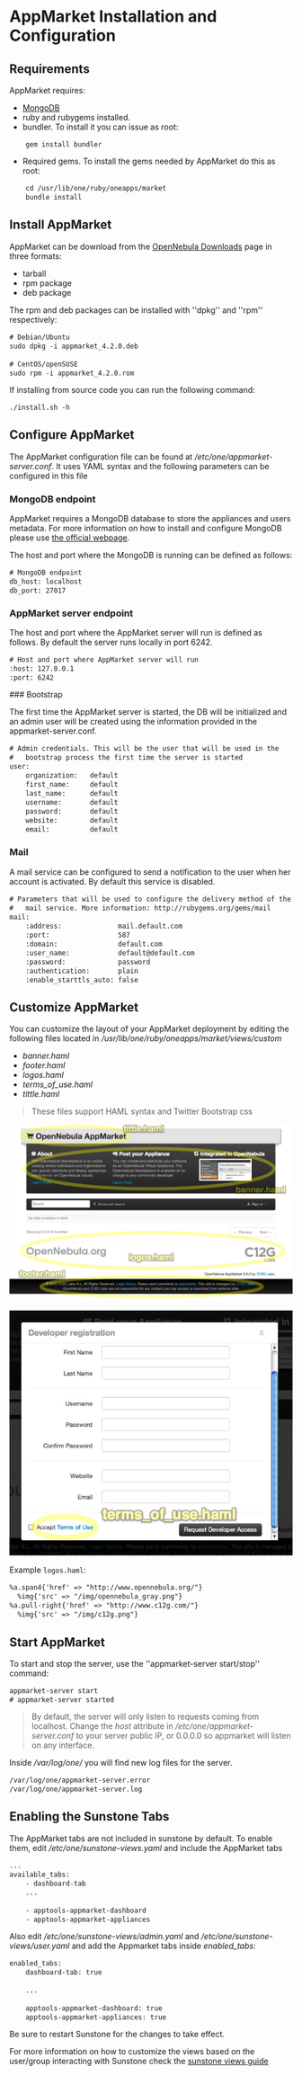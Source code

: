 AppMarket Installation and Configuration
========================================

Requirements
------------

AppMarket requires:

* [MongoDB](http://www.mongodb.org/display/DOCS/Quickstart)
* ruby and rubygems installed.
* bundler. To install it you can issue as root:
```
    gem install bundler
```
* Required gems. To install the gems needed by AppMarket do this as root:
```
    cd /usr/lib/one/ruby/oneapps/market
    bundle install
```

Install AppMarket
-----------------

AppMarket can be download from the [OpenNebula Downloads](http://downloads.opennebula.org/) page in three formats:

* tarball
* rpm package
* deb package

The rpm and deb packages can be installed with ''dpkg'' and ''rpm'' respectively:

    # Debian/Ubuntu
    sudo dpkg -i appmarket_4.2.0.deb

    # CentOS/openSUSE
    sudo rpm -i appmarket_4.2.0.rom


If installing from source code you can run the following command:

    ./install.sh -h


Configure AppMarket
-------------------

The AppMarket configuration file can be found at */etc/one/appmarket-server.conf*. It uses YAML syntax and the following parameters can be configured in this file

### MongoDB endpoint

AppMarket requires a MongoDB database to store the appliances and users metadata. For more information on how to install and configure MongoDB please use [the official webpage](http://www.mongodb.org/display/DOCS/Quickstart).

The host and port where the MongoDB is running can be defined as follows:

    # MongoDB endpoint
    db_host: localhost
    db_port: 27017

### AppMarket server endpoint

The host and port where the AppMarket server will run is defined as follows. By default the server runs locally in port 6242.

    # Host and port where AppMarket server will run
    :host: 127.0.0.1
    :port: 6242


### Bootstrap

The first time the AppMarket server is started, the DB will be initialized and an admin user will be created using the information provided in the appmarket-server.conf.

    # Admin credentials. This will be the user that will be used in the
    #   bootstrap process the first time the server is started
    user:
        organization:   default
        first_name:     default
        last_name:      default
        username:       default
        password:       default
        website:        default
        email:          default

### Mail

A mail service can be configured to send a notification to the user when her account is activated. By default this service is disabled.

    # Parameters that will be used to configure the delivery method of the
    #   mail service. More information: http://rubygems.org/gems/mail
    mail:
        :address:              mail.default.com
        :port:                 587
        :domain:               default.com
        :user_name:            default@default.com
        :password:             password
        :authentication:       plain
        :enable_starttls_auto: false

Customize AppMarket
-------------------

You can customize the layout of your AppMarket deployment by editing the following files located in */usr/lib/one/ruby/oneapps/market/views/custom*

* *banner.haml*
* *footer.haml*
* *logos.haml*
* *terms_of_use.haml*
* *tittle.haml*


> These files support HAML syntax and Twitter Bootstrap css

![market_custom_1](images/market_custom_1.jpg)

![market_custom_2](images/market_custom_2.jpg)


Example `logos.haml`:

    %a.span4{'href' => "http://www.opennebula.org/"}
      %img{'src' => "/img/opennebula_gray.png"}
    %a.pull-right{'href' => "http://www.c12g.com/"}
      %img{'src' => "/img/c12g.png"}

Start AppMarket
---------------

To start and stop the server, use the ''appmarket-server start/stop'' command:

    appmarket-server start
    # appmarket-server started

> By default, the server will only listen to requests coming from localhost. Change the *host* attribute in */etc/one/appmarket-server.conf* to your server public IP, or 0.0.0.0 so appmarket will listen on any interface.

Inside */var/log/one/* you will find new log files for the server.

    /var/log/one/appmarket-server.error
    /var/log/one/appmarket-server.log


Enabling the Sunstone Tabs
--------------------------

The AppMarket tabs are not included in sunstone by default. To enable them, edit */etc/one/sunstone-views.yaml* and include the AppMarket tabs

    ...
    available_tabs:
        - dashboard-tab
        ...

        - apptools-appmarket-dashboard
        - apptools-appmarket-appliances

Also edit */etc/one/sunstone-views/admin.yaml* and */etc/one/sunstone-views/user.yaml* and add  the Appmarket tabs inside *enabled_tabs*:

    enabled_tabs:
        dashboard-tab: true

        ...

        apptools-appmarket-dashboard: true
        apptools-appmarket-appliances: true

Be sure to restart Sunstone for the changes to take effect.

For more information on how to customize the views based on the user/group interacting with Sunstone check the [sunstone views guide](http://opennebula.org/documentation:rel4.2:suns_views)
